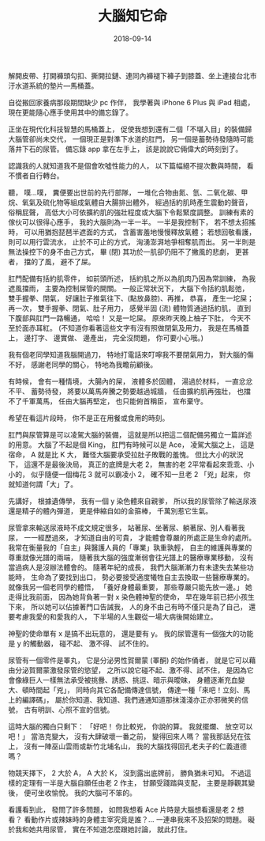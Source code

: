 ﻿---
layout: post
title: 大腦知它命
date: 2018-09-14
category: 謅
tags: [腦袋瓜]
---

解開皮帶、打開褲頭勾扣、撕開拉鏈、連同內褲褪下褲子到膝蓋、坐上連接台北市汙水道系統的墊片—馬桶蓋。

自從搬回家養病那段期間缺少 pc 作伴，
我學著與 iPhone 6 Plus 與 iPad 相處，
現在更能隨心應手使用其中的備忘錄了。

<!--more-->
正坐在現代化科技智慧的馬桶蓋上，
促使我想到還有二個「不堪入目」的裝備歸大腦管卻尚未交代，
一個現正是對準下水道的肛門，
另一個是蓄勢待發隨時可能落井下石的尿管。
備忘錄 app 拿在左手上，
該是說說它倆偉大的時刻到了。

認識我的人就知道我不是個會吹噓性能力的人，
以下篇幅絕不提次數與時間，
看不慣者自行轉台。

聽，
噗...噗，
糞便要出世前的先行部隊，
一堆化合物由氮、氫、二氧化碳、甲烷、氧氣及硫化物等組成氣體自大腸排出體外，
經過括約肌時產生震動的聲音，
俗稱屁聲，
高低大小可依擴約肌的強壯程度或大腦下令鬆緊度調整。
訓練有素的傢伙可以很得心應手，
我的大腦則為一半一半。
一半是我控制下，
若不想太招搖時，
可以用猶抱琵琶半遮面的方式，
含蓄害羞地慢慢釋放氣體；
若想回敬看護，
則可以用行雲流水，
止於不可止的方式，
洶湧澎湃地爭相奪肌而出。
另一半則是無法操控下的身不由己方式，
畢 (閉) 其功於一肌卻仍阻不了撇風的悲劇，
更甚者，
擋的了風，
避不了屎。

肛門配備有括約肌零件，
如前頭所述，
括約肌之所以為肌肉乃因為常訓練，
為我遮風擋雨，
主要為控制屎管的開關。
一般正常狀況下，
大腦下令括約肌鬆弛，
雙手握拳、閉氣，
好讓肚子推氣往下、(點放鼻腔)、再推，
恭喜，
產生一坨屎；
再一次，
雙手握拳、閉氣、肚子用力，
感覺半固 (流) 體物質通過括約肌，
直到下腹部與肛門一路暢通，
哈哈！
又是一坨屎。
原來昨天晚上柚子下肚，
今天不至於面赤耳紅。 (不知道你看著這些文字有沒有照做閉氣及用力，
我是在馬桶蓋上，
邊打字、 邊實做、 邊產出，
完全沒問題，
你可要小心哦。)

我有個老同學知道我腦開過刀，
特地打電話來叮嚀我不要閉氣用力，
對大腦的傷不好，
感謝老同學的關心，
特地為我瞻前顧後。

有時候，
會有一種情境，
大腸內的屎，
液體多於固體，
湯過於材料，
一直忿忿不平、 蓄勢待發，
將要以萬馬奔騰之勢要越過城牆，
任由擴約肌再強壯，
也擋不了千軍萬馬，
任由大腦再堅定，
也只能俯首稱臣，
宣布棄守。

希望在看這片段時，
你不是正在用餐或食用的時刻。

肛門與尿管算是可以凌駕大腦的裝備，
這就是所以把這二個配備另獨立一篇詳述的用意。
大腦了不起是個 King，
肛門有時候可以是 Ace，
凌駕大腦之上，
這是宿命，
A 就是比 K 大，
難怪大腦要承受拉肚子敗戰的羞愧。
但比大小的狀況下，
這還不是最後決局，
真正的底牌是大老 2，
無害的老 2平常看起來乖乖、小小的，
似乎隨便一個梅花 3 就可以霸凌小 2，
確不知一旦老 2 「兇」起來，
你就知道何謂「大」了。

先講好，
根據遺傳學，
我有一個 y 染色體來自親爹，
所以我的尿管除了輸送尿液還是精子的體內彈道，
更是伸縮自如的金箍棒，
千萬別惹它生氣。

尿管拿來輸送尿液時不成文規定很多，
站著尿、坐著尿、躺著尿、別人看著我尿，
一一經歷過來，
才知道自由的可貴，
才能體會尊嚴的所處正是生命的處所。
我常在衡量我的「自主」與醫護人員的「專業」孰重孰輕，
自主的維護與專業的尊重就像光譜的兩端，
隨著我大腦的強度漸弱會往光譜上的醫療專業移動，
沒有當過病人是沒辦法體會的。
隨著年紀的成長，
我們大腦漸漸力有未逮失去某些功能時，
生命為了要找到出口，
勢必要接受適度犧牲自主去換取一些醫療專業的。
就像我另一個老同學的體悟，
「養好身體最重要，
那些尊嚴只能先放一邊。」
她走得比我前面，
因為她背負著一對 x 染色體神聖的使命，
早在幾年前已把小孩生下來，
所以她可以佔據著門口告誡我，
人的身不由己有時不僅只是為了自己，
還要考慮我愛的和愛我的人，
下半場的人生觀從一場大病後開始建立。

神聖的使命單有 x 是搞不出玩意的，
還是要有 y。
我的尿管還有一個強大的功能是 y 的觸動器，
碰不起、 激不得、 試不住的。

尿管有一個零件是睪丸，
它是分泌男性賀爾蒙 (睪酮) 的始作俑者，
就是它可以藉由分泌賀爾蒙激發尿管的慾望，
之所以說它碰不起、激不得、試不住，
是因為它會像綠巨人一樣無法承受被挑釁、誘惑、挑逗、暗示與曖昧，
身體逐漸充血變大、頓時間起「兇」，
同時向其它各配備傳達信號，
傳達一種「來吧！立刻、馬上的編譯碼」，
屬於你知道、我知道、我們通通知道那抹淺淺亦正亦邪微笑的信號，
古有明訓、心照不宣的信號。

這時大腦的獨白只剩下：
「好吧！
你比較兇，
你說的算。
我就擺爛、 放空可以吧！」
當浩克變大，
沒有大肆破壞一番之前，
變得回來人嗎？
當我那話兒在弦上，
沒有一陣巫山雲雨或新竹北埔名山，
我的大腦找得回孔老夫子的仁義道德嗎？

物競天擇下，
2 大於 A，
A 大於 K，
沒到露出底牌前，
勝負猶未可知。
不過這樣的定理有一半是大腦自願任由老 2 作主，
甘願受踐踏與支配，
主要是靜觀其變後，
便可坐收愉悅。
我的大腦可不笨的。

看護看到此，
發問了許多問題，
如問我想看 Ace 片時是大腦想看還是老 2 想看？
看動作片或辣妹時的身體主宰究竟是誰？...
一連串我來不及招架的問題。
礙於我和她共用尿管，
實在不知道怎麼跟她討論，
就此打住。